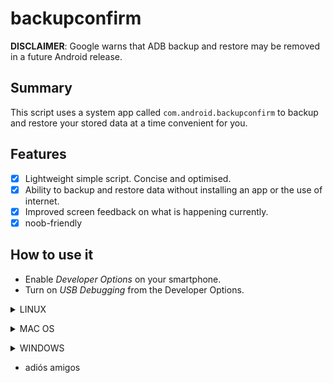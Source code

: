# backupconfirm
**DISCLAIMER**: Google warns that ADB backup and restore may be removed in a future Android release.

## Summary
This script uses a system app called `com.android.backupconfirm` to backup and restore your stored data at a time convenient for you.

## Features
* [X] Lightweight simple script. Concise and optimised.
* [X] Ability to backup and restore data without installing an app or the use of internet.
* [X] Improved screen feedback on what is happening currently.
* [X] noob-friendly

## How to use it 
- Enable *Developer Options* on your smartphone.
- Turn on *USB Debugging* from the Developer Options.<p>
<details>
<summary>LINUX</summary>

- Install *Android platform tools* and *qpdf* on your PC :

Debian Base :
```bash
$ sudo apt install android-sdk-platform-tools qpdf
```
Arch-Linux Base :
```bash
$ sudo pacman -S android-tools qpdf
```
Fedora :
```bash
$ sudo yum install android-tools qpdf
```
- Use `adb backup -apk -shared -all -f <filepath>/backup.ab` to backup and `adb restore <filepath>/backup.ab` to restore.
</details>
</p>

<p>
<details>
<summary>MAC OS</summary>

- Install [Homebrew](https://brew.sh/)
- Install *Android platform tools* and *qpdf*
```bash
$ brew install android-platform-tools qpdf
```
- Use `adb backup -apk -shared -all -f <filepath>/backup.ab` to backup and `adb restore <filepath>/backup.ab` to restore.
</details>
</p>

<p>
<details>
<summary>WINDOWS</summary>


- Download [android platform tools](https://dl.google.com/android/repository/platform-tools-latest-windows.zip) and unzip it somewhere. [Add the folder to your PATH](https://www.architectryan.com/2018/03/17/add-to-the-path-on-windows-10/).
- [Install USB drivers of your device](https://developer.android.com/studio/run/oem-usb#Drivers)
- Check your device is detected :
```batch
 adb devices
```
- Go to the [release section](https://github.com/KelvinCrag/backupconfirm/releases) and download the lastest release.

- Put .bat in the same folder of installed adb if you don't have adb support everywhere in your PC. By default it is `c:/adb/platform-tools`

```
batch backupconfirm.bat
```
</details>
</p>

- adiós amigos
 
